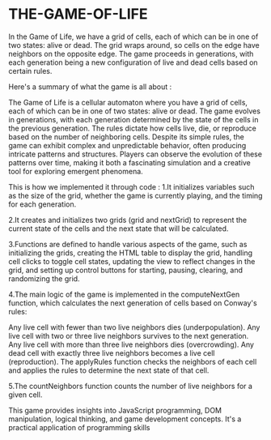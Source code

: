 # THE-GAME-OF-LIFE
In the Game of Life, we have a grid of cells, each of which can be in one of two states: alive or dead. The grid wraps around, so cells on the edge have neighbors on the opposite edge. The game proceeds in generations, with each generation being a new configuration of live and dead cells based on certain rules.

Here's a summary of what the game is all about :

The Game of Life is a cellular automaton where you have a grid of cells, each of which can be in one of two states: alive or dead. The game evolves in generations, with each generation determined by the state of the cells in the previous generation. The rules dictate how cells live, die, or reproduce based on the number of neighboring cells. Despite its simple rules, the game can exhibit complex and unpredictable behavior, often producing intricate patterns and structures. Players can observe the evolution of these patterns over time, making it both a fascinating simulation and a creative tool for exploring emergent phenomena.
 
 This is how we implemented it through code :
1.It initializes variables such as the size of the grid, whether the game is currently playing, and the timing for each generation.

2.It creates and initializes two grids (grid and nextGrid) to represent the current state of the cells and the next state that will be calculated.

3.Functions are defined to handle various aspects of the game, such as initializing the grids, creating the HTML table to display the grid, handling cell clicks to toggle cell states, updating the view to reflect changes in the grid, and setting up control buttons for starting, pausing, clearing, and randomizing the grid.

4.The main logic of the game is implemented in the computeNextGen function, which calculates the next generation of cells based on Conway's rules:

Any live cell with fewer than two live neighbors dies (underpopulation).
Any live cell with two or three live neighbors survives to the next generation.
Any live cell with more than three live neighbors dies (overcrowding).
Any dead cell with exactly three live neighbors becomes a live cell (reproduction).
The applyRules function checks the neighbors of each cell and applies the rules to determine the next state of that cell.

5.The countNeighbors function counts the number of live neighbors for a given cell.

This game provides insights into JavaScript programming, DOM manipulation, logical thinking, and game development concepts. It's a practical application of programming skills 
